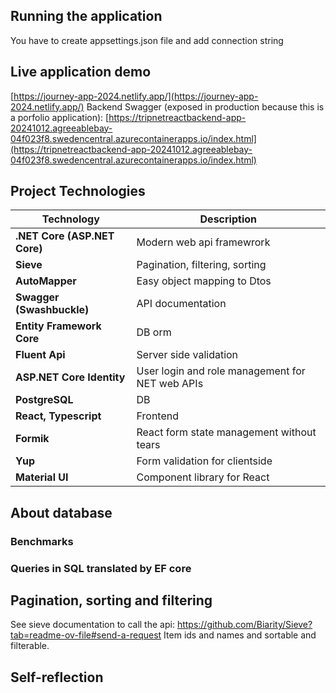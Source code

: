 ## Running the application

You have to create appsettings.json file and add connection string

## Live application demo

[https://journey-app-2024.netlify.app/](https://journey-app-2024.netlify.app/)
Backend Swagger (exposed in production because this is a porfolio application):
[https://tripnetreactbackend-app-20241012.agreeablebay-04f023f8.swedencentral.azurecontainerapps.io/index.html](https://tripnetreactbackend-app-20241012.agreeablebay-04f023f8.swedencentral.azurecontainerapps.io/index.html)

## Project Technologies

| **Technology**               | **Description**                                 |
| ---------------------------- | ----------------------------------------------- |
| **.NET Core (ASP.NET Core)** | Modern web api framewrork                       |
| **Sieve**                    | Pagination, filtering, sorting                  |
| **AutoMapper**               | Easy object mapping to Dtos                     |
| **Swagger (Swashbuckle)**    | API documentation                               |
| **Entity Framework Core**    | DB orm                                          |
| **Fluent Api**               | Server side validation                          |
| **ASP.NET Core Identity**    | User login and role management for NET web APIs |
| **PostgreSQL**               | DB                                              |
| **React, Typescript**        | Frontend                                        |
| **Formik**                   | React form state management without tears       |
| **Yup**                      | Form validation for clientside                  |
| **Material UI**              | Component library for React                     |

## About database

### Benchmarks

### Queries in SQL translated by EF core

## Pagination, sorting and filtering

See sieve documentation to call the api: https://github.com/Biarity/Sieve?tab=readme-ov-file#send-a-request
Item ids and names and sortable and filterable.

## Self-reflection
